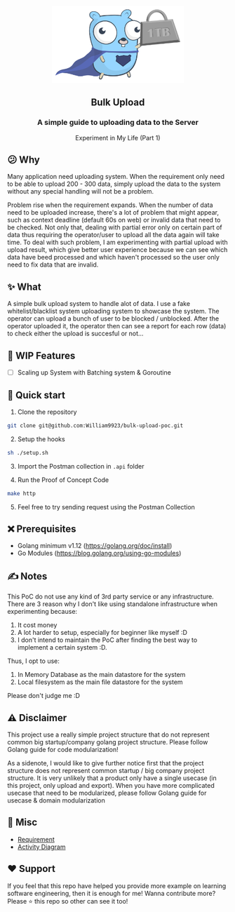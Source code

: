 # 
<p align="center">
    <img alt="William" src="docs/img/lifting-1TB.svg" width="300" />
    <h2 align="center">Bulk Upload</h2>
</p> 
<h3 align="center">A simple guide to uploading data to the Server</h3>

<p align="center">Experiment in My Life (Part 1)</p>

## 😕 Why
Many application need uploading system. When the requirement only need to be able to upload 200 - 300 data, simply upload the data to the system without any special handling will not be a problem.

Problem rise when the requirement expands. When  the number of data need to be uploaded increase, there's a lot of problem that might appear, such as context deadline (default 60s on web) or invalid data that need to be checked. Not only that, dealing with partial error only on certain part of data thus requiring the operator/user to upload all the data again will take time. To deal with such problem, I am experimenting with partial upload with upload result, which give better user experience because we can see which data have beed processed and which haven't processed so the user only need to fix data that are invalid.

## ✨ What
A simple bulk upload system to handle alot of data. I use a fake whitelist/blacklist system uploading system to showcase the system. The operator can upload a bunch of user to be blocked / unblocked. After the operator uploaded it, the operator then can see a report for each row (data) to check either the upload is succesful or not...

## 🔨 WIP Features
- [ ] Scaling up System with Batching system & Goroutine 

## 🚀 Quick start
1. Clone the repository
```bash
git clone git@github.com:William9923/bulk-upload-poc.git
```
2. Setup the hooks
```bash
sh ./setup.sh
```
3. Import the Postman collection in `.api` folder

4. Run the Proof of Concept Code
```bash
make http
```
5. Feel free to try sending request using the Postman Collection

## ❌ Prerequisites
- Golang minimum v1.12 (https://golang.org/doc/install)
- Go Modules (https://blog.golang.org/using-go-modules)

## ✍️ Notes
This PoC do not use any kind of 3rd party service or any infrastructure. There are 3 reason why I don't like using standalone infrastructure when experimenting because:
1. It cost money
2. A lot harder to setup, especially for beginner like myself :D
3. I don't intend to maintain the PoC after finding the best way to implement a certain system :D.

Thus, I opt to use:
1. In Memory Database as the main datastore for the system
2. Local filesystem as the main file datastore for the system

Please don't judge me :D

## ⚠️ Disclaimer
This project use a really simple project structure that do not represent common big startup/company golang project structure. Please follow Golang guide for code modularization!

As a sidenote, I would like to give further notice first that the project structure does not represent common startup / big company project structure. It is very unlikely that a product only have a single usecase (in this project, only upload and export). When you have more complicated usecase that need to be modularized, please follow Golang guide for usecase & domain modularization

## 🥶 Misc
- [Requirement](docs/specs/requirements.md)
- [Activity Diagram](docs/specs/activity-diagram.md)

## ❤️ Support
If you feel that this repo have helped you provide more example on learning software engineering, then it is enough for me! Wanna contribute more? Please ⭐ this repo so other can see it too!
